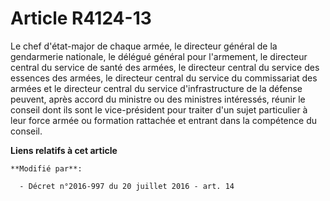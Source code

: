 # Article R4124-13

Le chef d'état-major de chaque armée, le directeur général de la gendarmerie nationale, le délégué général pour l'armement,
le directeur central du service de santé des armées, le directeur central du service des essences des armées, le directeur
central du service du commissariat des armées et le directeur central du service d'infrastructure de la défense  peuvent,
après accord du ministre ou des ministres intéressés, réunir le conseil dont ils sont le vice-président pour traiter d'un
sujet particulier à leur force armée ou formation rattachée et entrant dans la compétence du conseil.

**Liens relatifs à cet article**

	**Modifié par**:

	  - Décret n°2016-997 du 20 juillet 2016 - art. 14
